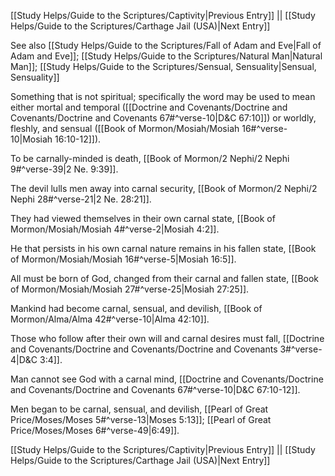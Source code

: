 [[Study Helps/Guide to the Scriptures/Captivity|Previous Entry]]  ||  [[Study Helps/Guide to the Scriptures/Carthage Jail (USA)|Next Entry]]

 See also [[Study Helps/Guide to the Scriptures/Fall of Adam and Eve|Fall of Adam and Eve]]; [[Study Helps/Guide to the Scriptures/Natural Man|Natural Man]]; [[Study Helps/Guide to the Scriptures/Sensual, Sensuality|Sensual, Sensuality]]

 Something that is not spiritual; specifically the word may be used to mean either mortal and temporal ([[Doctrine and Covenants/Doctrine and Covenants/Doctrine and Covenants 67#^verse-10|D&C 67:10]]) or worldly, fleshly, and sensual ([[Book of Mormon/Mosiah/Mosiah 16#^verse-10|Mosiah 16:10-12]]).

 To be carnally-minded is death, [[Book of Mormon/2 Nephi/2 Nephi 9#^verse-39|2 Ne. 9:39]].

 The devil lulls men away into carnal security, [[Book of Mormon/2 Nephi/2 Nephi 28#^verse-21|2 Ne. 28:21]].

 They had viewed themselves in their own carnal state, [[Book of Mormon/Mosiah/Mosiah 4#^verse-2|Mosiah 4:2]].

 He that persists in his own carnal nature remains in his fallen state, [[Book of Mormon/Mosiah/Mosiah 16#^verse-5|Mosiah 16:5]].

 All must be born of God, changed from their carnal and fallen state, [[Book of Mormon/Mosiah/Mosiah 27#^verse-25|Mosiah 27:25]].

 Mankind had become carnal, sensual, and devilish, [[Book of Mormon/Alma/Alma 42#^verse-10|Alma 42:10]].

 Those who follow after their own will and carnal desires must fall, [[Doctrine and Covenants/Doctrine and Covenants/Doctrine and Covenants 3#^verse-4|D&C 3:4]].

 Man cannot see God with a carnal mind, [[Doctrine and Covenants/Doctrine and Covenants/Doctrine and Covenants 67#^verse-10|D&C 67:10-12]].

 Men began to be carnal, sensual, and devilish, [[Pearl of Great Price/Moses/Moses 5#^verse-13|Moses 5:13]]; [[Pearl of Great Price/Moses/Moses 6#^verse-49|6:49]].

[[Study Helps/Guide to the Scriptures/Captivity|Previous Entry]]  ||  [[Study Helps/Guide to the Scriptures/Carthage Jail (USA)|Next Entry]]
